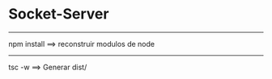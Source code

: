# Socket-Server

***************************
npm install ==> reconstruir modulos de node 
***************************
tsc -w ==> Generar dist/

